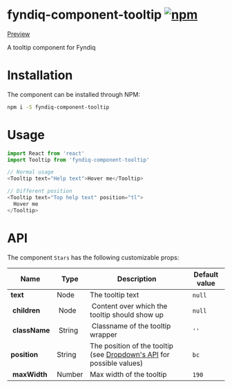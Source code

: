 # fyndiq-component-tooltip [![npm](https://img.shields.io/npm/v/fyndiq-component-tooltip.svg?maxAge=3600)](https://www.npmjs.com/package/fyndiq-component-tooltip)

[Preview](http://developers.fyndiq.com/fyndiq-ui/?selectedKind=Tooltip&selectedStory=default)

A tooltip component for Fyndiq

# Installation

The component can be installed through NPM:

``` bash
npm i -S fyndiq-component-tooltip
```

# Usage

``` js
import React from 'react'
import Tooltip from 'fyndiq-component-tooltip'

// Normal usage
<Tooltip text="Help text">Hover me</Tooltip>

// Different position
<Tooltip text="Top help text" position="tl">
  Hover me
</Tooltip>
```

# API

The component `Stars` has the following customizable props:

| Name | Type | Description | Default value |
|---|---|---|---|
| **text** | Node | The tooltip text | `null` |
| **children** | Node | Content over which the tooltip should show up | `null` |
| **className** | String | Classname of the tooltip wrapper | `''` |
| **position** | String | The position of the tooltip (see [Dropdown's API](../fyndiq-component-dropdown#api) for possible values) | `bc` |
| **maxWidth** | Number | Max width of the tooltip | `190` | 

